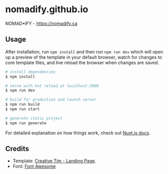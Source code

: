 # nomadify.github.io
NOMAD•IFY - https://nomadify.ca

## Usage

After installation, run `npm install` and then run `npm run dev` which will open up a preview of the template in your default browser, watch for changes to core template files, and live reload the browser when changes are saved.


```bash
# install dependencies
$ npm install

# serve with hot reload at localhost:3000
$ npm run dev

# build for production and launch server
$ npm run build
$ npm run start

# generate static project
$ npm run generate
```

For detailed explanation on how things work, check out [Nuxt.js docs](https://nuxtjs.org).

## Credits

* Template: [Creative Tim - Landing Page](https://www.creative-tim.com/learning-lab/tailwind-starter-kit/landing).
* Font: [Font Awesome](https://fontawesome.com/license )